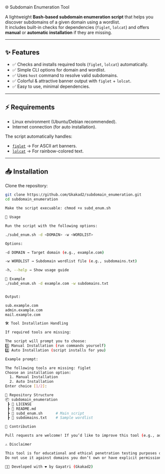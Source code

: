 🌐 Subdomain Enumeration Tool

A lightweight **Bash-based subdomain enumeration script** that helps you discover subdomains of a given domain using a wordlist.  
It includes built-in checks for dependencies (`figlet`, `lolcat`) and offers **manual** or **automatic installation** if they are missing.  

---

## ✨ Features
- ✅ Checks and installs required tools (`figlet`, `lolcat`) automatically.  
- ✅ Simple CLI options for domain and wordlist.  
- ✅ Uses `host` command to resolve valid subdomains.  
- ✅ Colorful & attractive banner output with `figlet` + `lolcat`.  
- ✅ Easy to use, minimal dependencies.  

---

## ⚡ Requirements
- Linux environment (Ubuntu/Debian recommended).  
- Internet connection (for auto installation).  

The script automatically handles:
- [`figlet`](http://www.figlet.org/) → For ASCII art banners.  
- [`lolcat`](https://github.com/busyloop/lolcat) → For rainbow-colored text.  

---

## 📥 Installation
Clone the repository:
```bash
git clone https://github.com/Gkakad2/subdomain_enumeration.git
cd subdomain_enumeration

Make the script execuable: chmod +x subd_enum.sh

🚀 Usage

Run the script with the following options:

./subd_enum.sh -d <DOMAIN> -w <WORDLIST>

Options:

-d DOMAIN → Target domain (e.g., example.com)

-w WORDLIST → Subdomain wordlist file (e.g., subdomains.txt)

-h, --help → Show usage guide

📌 Example
./subd_enum.sh -d example.com -w subdomains.txt


Output:

sub.example.com
admin.example.com
mail.example.com

🛠️ Tool Installation Handling

If required tools are missing:

The script will prompt you to choose:
1️⃣ Manual Installation (run commands yourself)
2️⃣ Auto Installation (script installs for you)

Example prompt:

The following tools are missing: figlet
Choose an installation option:
  1. Manual Installation
  2. Auto Installation
Enter choice [1/2]:

📂 Repository Structure
📦 subdomain_enumeration
 ┣ 📜 LICENSE
 ┣ 📜 README.md
 ┣ 📜 subd_enum.sh      # Main script
 ┣ 📜 subdomains.txt    # Sample wordlist

🌟 Contribution

Pull requests are welcome! If you’d like to improve this tool (e.g., add concurrency, better resolvers), feel free to fork and contribute.

⚠️ Disclaimer

This tool is for educational and ethical penetration testing purposes only.
Do not use it against domains you don’t own or have explicit permission to test.

👩‍💻 Developed with ❤️ by Gayatri (Gkakad2)
